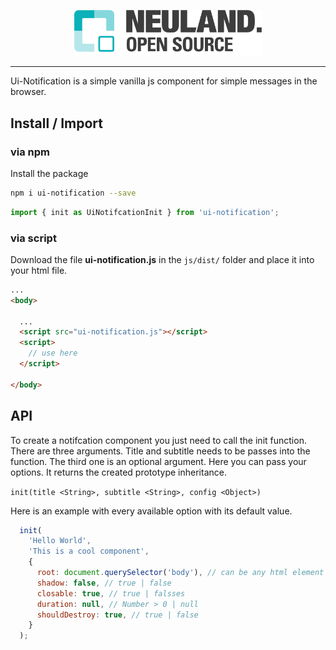 <p align="center"><img src="assets/logo.png" width="300" height="auto"></p>

---

Ui-Notification is a simple vanilla js component for simple messages in the browser.

## Install / Import

### via npm

Install the package
``` sh
npm i ui-notification --save
```

``` javascript
import { init as UiNotifcationInit } from 'ui-notification';
```


### via script

Download the file **ui-notification.js** in the `js/dist/` folder and place it into your html file.

```html
...
<body>

  ...
  <script src="ui-notification.js"></script>
  <script>
    // use here
  </script>

</body>
```

## API
To create a notifcation component you just need to call the init function.
There are three arguments. Title and subtitle needs to be passes into the function.
The third one is an optional argument. Here you can pass your options.
It returns the created prototype inheritance.

`init(title <String>, subtitle <String>, config <Object>)`

Here is an example with every available option with its default value.

``` javascript
  init(
    'Hello World',
    'This is a cool component',
    {
      root: document.querySelector('body'), // can be any html element
      shadow: false, // true | false
      closable: true, // true | falsses
      duration: null, // Number > 0 | null
      shouldDestroy: true, // true | false
    }
  );
```
